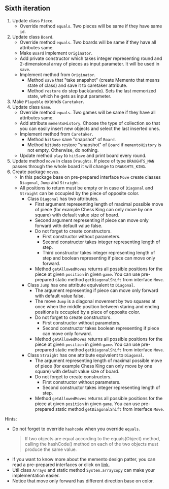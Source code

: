 ## Sixth iteration

1. Update class `Piece`. 
   -  Override method `equals`. Two pieces will be same if they have same `id`.
2. Update class `Board`.
   - Override method `equals`. Two boards will be same if they have all attributes same.
   - Make `Board` implement `Originator`.
   - Add private constructor which takes integer representing round and 2-dimensional array of pieces 
     as input parameter. It will be used in `save`.
   - Implement method from `Originator`.
     - Method `save` that "take snapshot" (create Memento that means state of class) 
       and save it to caretaker attribute.
     - Method `restore` do step back(undo). Sets the last memorized state, which he gets as input parameter. 
3. Make `Playeble` extends `Caretaker`.
4. Update class `Game`.
   - Override method `equals`. Two games will be same if they have all attributes same.
   - Add attribute `mementoHistory`. Choose the type of collection so that you can easily insert new objects 
     and select the last inserted ones.
   - Implement method from `Caretaker`.
     - Method `hitSave` save "snapshot" of `Board`.
     - Method `hitUndo` restore "snapshot" of `Board` if `mementoHistory` is not empty. Otherwise, do nothing.
   - Update method `play` to `hitSave` and print board every round. 
5. Update method `move` in class `Draughts`. If piece of type `DRAUGHTS_MAN` passes through the whole board 
   it will change to `DRAUGHTS_KING`.
6. Create package `moves`.
   - In this package base on pre-prepared interface `Move` create classes `Diagonal`, `Jump` and `Straight`.
   - All positions to return must be empty or in case of `Diagonal` and `Straight` 
     can be occupied by the piece of opposite color.
     - Class `Diagonal` has two attributes. 
       - First argument representing length of maximal possible move of piece
         (for  example Chess King can only move by one square) with default value size of board. 
       - Second argument representing if piece can move only forward with default value false.
       - Do not forget to create constructors. 
         - First constructor without parameters.
         - Second constructor takes integer representing length of step.
         - Third constructor takes integer representing length of step and 
           boolean representing if piece can move only forward.
       - Method `getAllowedMoves` returns all possible positions for the piece at given `position` in given `game`. 
         You can use pre-prepared static method `getDiagonalShift` from interface `Move`.
     - Class `Jump` has one attribute equivalent to `Diagonal`.
         - The argument representing if piece can move only forward with default value false. 
         - The move `Jump` is a diagonal movement by two squares at once 
           when the middle position between staring and ending positions is occupied by a piece of opposite color.
         - Do not forget to create constructors.
             - First constructor without parameters.
             - Second constructor takes boolean representing if piece can move only forward.
         - Method `getAllowedMoves` returns all possible positions for the piece at given `position` in given `game`.
           You can use pre-prepared static method `getDiagonalShift` from interface `Move`. 
     - Class `Straight` has one attribute equivalent to `Diagonal`.
         - The argument representing length of maximal possible move of piece
           (for  example Chess King can only move by one square) with default value size of board.
         - Do not forget to create constructors.
             - First constructor without parameters.
             - Second constructor takes integer representing length of step.
         - Method `getAllowedMoves` returns all possible positions for the piece at given `position` in given `game`.
           You can use pre-prepared static method `getDiagonalShift` from interface `Move`.

Hints:
  - Do not forget to override `hashcode` when you override `equals`.
    > If two objects are equal according to the equals(Object) method, 
    > calling the hashCode() method on each of the two objects must produce the same value.
  - If you want to know more about the memento design patter, you can read a pre-prepared interfaces 
    or click on [link](https://refactoring.guru/design-patterns/memento).
  - Util class `Arrays` and static method `System.arraycopy` can make your implementation easier.
  - Notice that move only forward has different direction base on color.